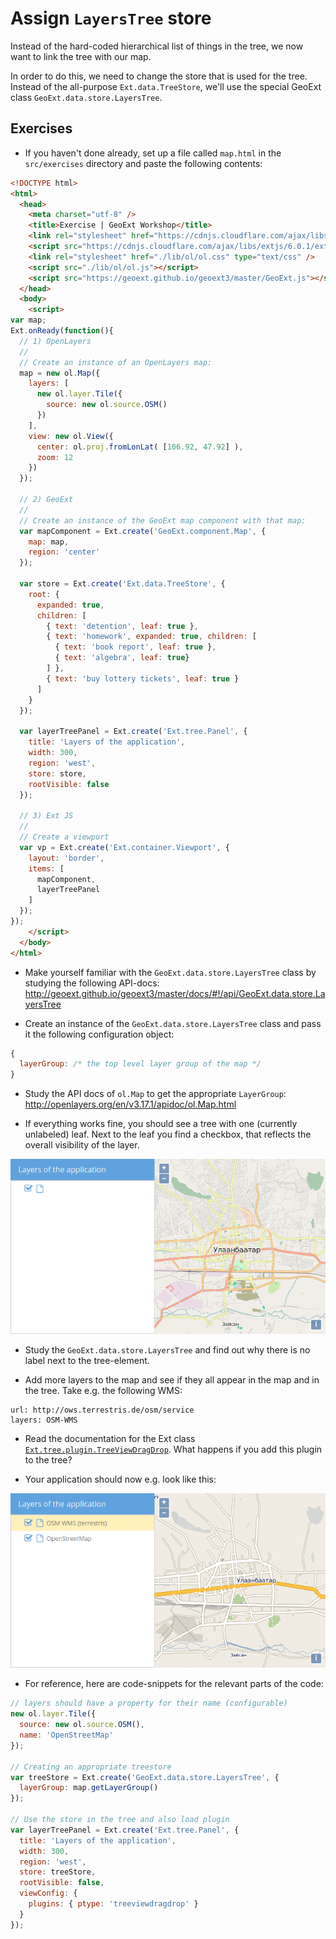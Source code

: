 # Assign `LayersTree` store

Instead of the hard-coded hierarchical list of things in the tree, we now want to link the tree with our map.

In order to do this, we need to change the store that is used for the tree. Instead of the all-purpose `Ext.data.TreeStore`, we'll use the special GeoExt class `GeoExt.data.store.LayersTree`.


## Exercises

* If you haven't done already, set up a file called `map.html` in the `src/exercises` directory and paste the following contents:

```html
<!DOCTYPE html>
<html>
  <head>
    <meta charset="utf-8" />
    <title>Exercise | GeoExt Workshop</title>
    <link rel="stylesheet" href="https://cdnjs.cloudflare.com/ajax/libs/extjs/6.0.1/classic/theme-triton/resources/theme-triton-all.css" type="text/css" />
    <script src="https://cdnjs.cloudflare.com/ajax/libs/extjs/6.0.1/ext-all.js"></script>
    <link rel="stylesheet" href="./lib/ol/ol.css" type="text/css" />
    <script src="./lib/ol/ol.js"></script>
    <script src="https://geoext.github.io/geoext3/master/GeoExt.js"></script>
  </head>
  <body>
    <script>
var map;
Ext.onReady(function(){
  // 1) OpenLayers
  //
  // Create an instance of an OpenLayers map:
  map = new ol.Map({
    layers: [
      new ol.layer.Tile({
        source: new ol.source.OSM()
      })
    ],
    view: new ol.View({
      center: ol.proj.fromLonLat( [106.92, 47.92] ),
      zoom: 12
    })
  });

  // 2) GeoExt
  //
  // Create an instance of the GeoExt map component with that map:
  var mapComponent = Ext.create('GeoExt.component.Map', {
    map: map,
    region: 'center'
  });

  var store = Ext.create('Ext.data.TreeStore', {
    root: {
      expanded: true,
      children: [
        { text: 'detention', leaf: true },
        { text: 'homework', expanded: true, children: [
          { text: 'book report', leaf: true },
          { text: 'algebra', leaf: true}
        ] },
        { text: 'buy lottery tickets', leaf: true }
      ]
    }
  });

  var layerTreePanel = Ext.create('Ext.tree.Panel', {
    title: 'Layers of the application',
    width: 300,
    region: 'west',
    store: store,
    rootVisible: false
  });

  // 3) Ext JS
  //
  // Create a viewport
  var vp = Ext.create('Ext.container.Viewport', {
    layout: 'border',
    items: [
      mapComponent,
      layerTreePanel
    ]
  });
});
    </script>
  </body>
</html>
```

* Make yourself familiar with the `GeoExt.data.store.LayersTree` class by studying the following API-docs: http://geoext.github.io/geoext3/master/docs/#!/api/GeoExt.data.store.LayersTree

* Create an instance of the `GeoExt.data.store.LayersTree` class and pass it the following configuration object:

```js
{
  layerGroup: /* the top level layer group of the map */
}
```

* Study the API docs of `ol.Map` to get the appropriate `LayerGroup`: http://openlayers.org/en/v3.17.1/apidoc/ol.Map.html

* If everything works fine, you should see a tree with one (currently unlabeled) leaf. Next to the leaf you find a checkbox, that reflects the overall visibility of the layer.

![The working but currently unlabeled tree](unlabeled.png)

* Study the `GeoExt.data.store.LayersTree` and find out why there is no label next to the tree-element.

* Add more layers to the map and see if they all appear in the map and in the tree. Take e.g. the following WMS:

```
url: http://ows.terrestris.de/osm/service
layers: OSM-WMS
```

* Read the documentation for the Ext class [`Ext.tree.plugin.TreeViewDragDrop`](http://docs.sencha.com/extjs/6.0/6.0.0-classic/#!/api/Ext.tree.plugin.TreeViewDragDrop). What happens if you add this plugin to the tree?

* Your application should now e.g. look like this:

![The tree in the application](full-tree.png)

* For reference, here are code-snippets for the relevant parts of the code:

```js
// layers should have a property for their name (configurable)
new ol.layer.Tile({
  source: new ol.source.OSM(),
  name: 'OpenStreetMap'
});

// Creating an appropriate treestore
var treeStore = Ext.create('GeoExt.data.store.LayersTree', {
  layerGroup: map.getLayerGroup()
});

// Use the store in the tree and also load plugin
var layerTreePanel = Ext.create('Ext.tree.Panel', {
  title: 'Layers of the application',
  width: 300,
  region: 'west',
  store: treeStore,
  rootVisible: false,
  viewConfig: {
    plugins: { ptype: 'treeviewdragdrop' }
  }
});
```
